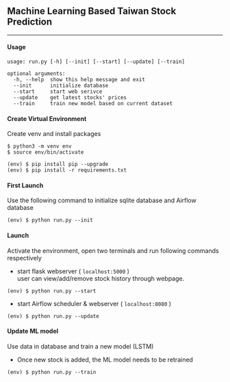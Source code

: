 ## Machine Learning Based Taiwan Stock Prediction
---
#### Usage
```
usage: run.py [-h] [--init] [--start] [--update] [--train]

optional arguments:
  -h, --help  show this help message and exit
  --init      initialize database
  --start     start web serivce
  --update    get latest stocks' prices
  --train     train new model based on current dataset
```
#### Create Virtual Environment
Create venv and install packages
```
$ python3 -m venv env
$ source env/bin/activate

(env) $ pip install pip --upgrade
(env) $ pip install -r requirements.txt
```

#### **First Launch**
Use the following command to initialize sqlite database and Airflow database
```
(env) $ python run.py --init
```

#### Launch
Activate the environment, open two terminals and run following commands respectively
* start flask webserver ( `localhost:5000` )  
user can view/add/remove stock history through webpage.
```
(env) $ python run.py --start
```
* start Airflow scheduler & webserver ( `localhost:8080` )
```
(env) $ python run.py --update
```

#### Update ML model
Use data in database and train a new model (LSTM)   
* Once new stock is added, the ML model needs to be retrained
```
(env) $ python run.py --train
```